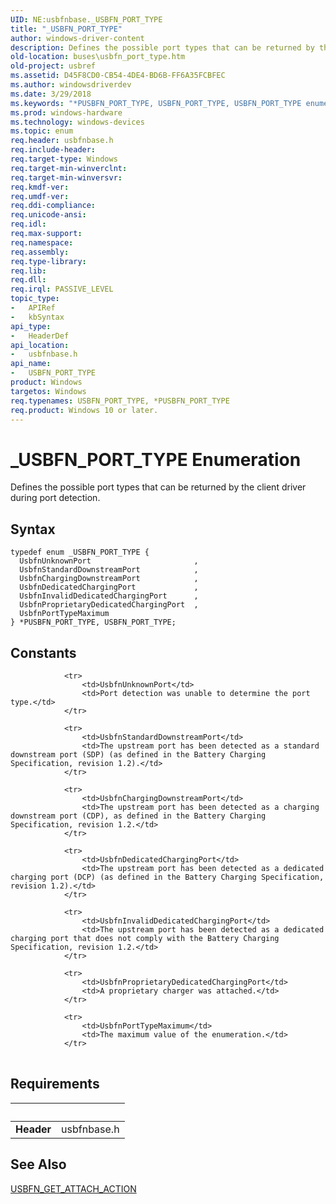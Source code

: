 ```yaml
---
UID: NE:usbfnbase._USBFN_PORT_TYPE
title: "_USBFN_PORT_TYPE"
author: windows-driver-content
description: Defines the possible port types that can be returned by the client driver during port detection.
old-location: buses\usbfn_port_type.htm
old-project: usbref
ms.assetid: D45F8CD0-CB54-4DE4-BD6B-FF6A35FCBFEC
ms.author: windowsdriverdev
ms.date: 3/29/2018
ms.keywords: "*PUSBFN_PORT_TYPE, USBFN_PORT_TYPE, USBFN_PORT_TYPE enumeration [Buses], UsbfnChargingDownstreamPort, UsbfnDedicatedChargingPort, UsbfnInvalidDedicatedChargingPort, UsbfnPortTypeMaximum, UsbfnProprietaryDedicatedChargingPort, UsbfnStandardDownstreamPort, UsbfnUnknownPort, _USBFN_PORT_TYPE, buses.usbfn_port_type, usbfnbase/USBFN_PORT_TYPE, usbfnbase/UsbfnChargingDownstreamPort, usbfnbase/UsbfnDedicatedChargingPort, usbfnbase/UsbfnInvalidDedicatedChargingPort, usbfnbase/UsbfnPortTypeMaximum, usbfnbase/UsbfnProprietaryDedicatedChargingPort, usbfnbase/UsbfnStandardDownstreamPort, usbfnbase/UsbfnUnknownPort"
ms.prod: windows-hardware
ms.technology: windows-devices
ms.topic: enum
req.header: usbfnbase.h
req.include-header: 
req.target-type: Windows
req.target-min-winverclnt: 
req.target-min-winversvr: 
req.kmdf-ver: 
req.umdf-ver: 
req.ddi-compliance: 
req.unicode-ansi: 
req.idl: 
req.max-support: 
req.namespace: 
req.assembly: 
req.type-library: 
req.lib: 
req.dll: 
req.irql: PASSIVE_LEVEL
topic_type:
-	APIRef
-	kbSyntax
api_type:
-	HeaderDef
api_location:
-	usbfnbase.h
api_name:
-	USBFN_PORT_TYPE
product: Windows
targetos: Windows
req.typenames: USBFN_PORT_TYPE, *PUSBFN_PORT_TYPE
req.product: Windows 10 or later.
---
```


# _USBFN_PORT_TYPE Enumeration
Defines the possible port types that can be returned by the client driver during port detection.

## Syntax
```
typedef enum _USBFN_PORT_TYPE {
  UsbfnUnknownPort                       ,
  UsbfnStandardDownstreamPort            ,
  UsbfnChargingDownstreamPort            ,
  UsbfnDedicatedChargingPort             ,
  UsbfnInvalidDedicatedChargingPort      ,
  UsbfnProprietaryDedicatedChargingPort  ,
  UsbfnPortTypeMaximum
} *PUSBFN_PORT_TYPE, USBFN_PORT_TYPE;
```

## Constants

<table>
            
                <tr>
                    <td>UsbfnUnknownPort</td>
                    <td>Port detection was unable to determine the port type.</td>
                </tr>
            
                <tr>
                    <td>UsbfnStandardDownstreamPort</td>
                    <td>The upstream port has been detected as a standard downstream port (SDP) (as defined in the Battery Charging Specification, revision 1.2).</td>
                </tr>
            
                <tr>
                    <td>UsbfnChargingDownstreamPort</td>
                    <td>The upstream port has been detected as a charging downstream port (CDP), as defined in the Battery Charging Specification, revision 1.2.</td>
                </tr>
            
                <tr>
                    <td>UsbfnDedicatedChargingPort</td>
                    <td>The upstream port has been detected as a dedicated charging port (DCP) (as defined in the Battery Charging Specification, revision 1.2).</td>
                </tr>
            
                <tr>
                    <td>UsbfnInvalidDedicatedChargingPort</td>
                    <td>The upstream port has been detected as a dedicated charging port that does not comply with the Battery Charging Specification, revision 1.2.</td>
                </tr>
            
                <tr>
                    <td>UsbfnProprietaryDedicatedChargingPort</td>
                    <td>A proprietary charger was attached.</td>
                </tr>
            
                <tr>
                    <td>UsbfnPortTypeMaximum</td>
                    <td>The maximum value of the enumeration.</td>
                </tr>
</table>


## Requirements
| &nbsp; | &nbsp; |
| ---- |:---- |
| **Header** | usbfnbase.h |

## See Also

<a href="https://msdn.microsoft.com/library/windows/hardware/mt187995">USBFN_GET_ATTACH_ACTION</a>